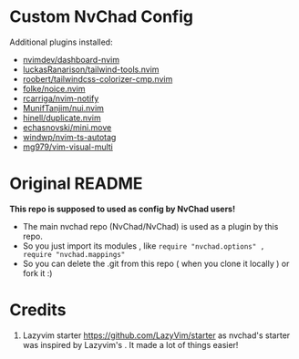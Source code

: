 # Custom NvChad Config

Additional plugins installed:

- [nvimdev/dashboard-nvim](https://github.com/nvimdev/dashboard-nvim)
- [luckasRanarison/tailwind-tools.nvim](https://github.com/luckasRanarison/tailwind-tools.nvim)
- [roobert/tailwindcss-colorizer-cmp.nvim](https://github.com/roobert/tailwindcss-colorizer-cmp.nvim)
- [folke/noice.nvim](https://github.com/folke/noice.nvim)
- [rcarriga/nvim-notify](https://github.com/rcarriga/nvim-notify)
- [MunifTanjim/nui.nvim](https://github.com/MunifTanjim/nui.nvim)
- [hinell/duplicate.nvim](https://github.com/hinell/duplicate.nvim)
- [echasnovski/mini.move](https://github.com/echasnovski/mini.move)
- [windwp/nvim-ts-autotag](https://github.com/windwp/nvim-ts-autotag)
- [mg979/vim-visual-multi](https://github.com/mg979/vim-visual-multi)

# Original README

**This repo is supposed to used as config by NvChad users!**

- The main nvchad repo (NvChad/NvChad) is used as a plugin by this repo.
- So you just import its modules , like `require "nvchad.options" , require "nvchad.mappings"`
- So you can delete the .git from this repo ( when you clone it locally ) or fork it :)

# Credits

1. Lazyvim starter https://github.com/LazyVim/starter as nvchad's starter was inspired by Lazyvim's . It made a lot of things easier!
